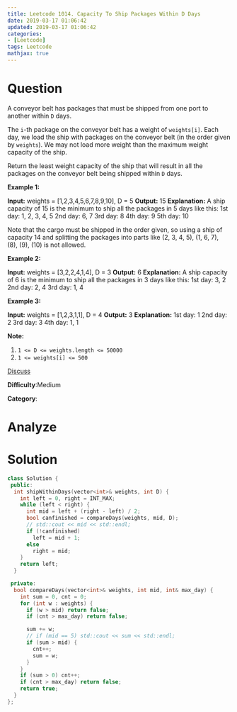 ```yaml
---
title: Leetcode 1014. Capacity To Ship Packages Within D Days
date: 2019-03-17 01:06:42
updated: 2019-03-17 01:06:42
categories: 
- [Leetcode]
tags: Leetcode
mathjax: true
---
```


# Question

A conveyor belt has packages that must be shipped from one port to another within  `D`  days.

The  `i`-th package on the conveyor belt has a weight of  `weights[i]`. Each day, we load the ship with packages on the conveyor belt (in the order given by  `weights`). We may not load more weight than the maximum weight capacity of the ship.

Return the least weight capacity of the ship that will result in all the packages on the conveyor belt being shipped within  `D`  days.

**Example 1:**

**Input:** weights = [1,2,3,4,5,6,7,8,9,10], D = 5
**Output:** 15
**Explanation:** 
A ship capacity of 15 is the minimum to ship all the packages in 5 days like this:
1st day: 1, 2, 3, 4, 5
2nd day: 6, 7
3rd day: 8
4th day: 9
5th day: 10

Note that the cargo must be shipped in the order given, so using a ship of capacity 14 and splitting the packages into parts like (2, 3, 4, 5), (1, 6, 7), (8), (9), (10) is not allowed. 

**Example 2:**

**Input:** weights = [3,2,2,4,1,4], D = 3
**Output:** 6
**Explanation:** 
A ship capacity of 6 is the minimum to ship all the packages in 3 days like this:
1st day: 3, 2
2nd day: 2, 4
3rd day: 1, 4

**Example 3:**

**Input:** weights = [1,2,3,1,1], D = 4
**Output:** 3
**Explanation:** 
1st day: 1
2nd day: 2
3rd day: 3
4th day: 1, 1

**Note:**

1.  `1 <= D <= weights.length <= 50000`
2.  `1 <= weights[i] <= 500`

[Discuss](https://leetcode.com/problems/capacity-to-ship-packages-within-d-days/discuss)

**Difficulty**:Medium

**Category**:

# Analyze


# Solution

```cpp
class Solution {
 public:
  int shipWithinDays(vector<int>& weights, int D) {
    int left = 0, right = INT_MAX;
    while (left < right) {
      int mid = left + (right - left) / 2;
      bool canfinished = compareDays(weights, mid, D);
      // std::cout << mid << std::endl;
      if (!canfinished)
        left = mid + 1;
      else
        right = mid;
    }
    return left;
  }

 private:
  bool compareDays(vector<int>& weights, int mid, int& max_day) {
    int sum = 0, cnt = 0;
    for (int w : weights) {
      if (w > mid) return false;
      if (cnt > max_day) return false;

      sum += w;
      // if (mid == 5) std::cout << sum << std::endl;
      if (sum > mid) {
        cnt++;
        sum = w;
      }
    }
    if (sum > 0) cnt++;
    if (cnt > max_day) return false;
    return true;
  }
};
```